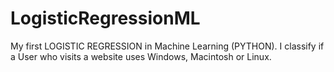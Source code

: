 # LogisticRegressionML
My first LOGISTIC REGRESSION in Machine Learning (PYTHON). I classify if a User who visits a website uses Windows, Macintosh or Linux. 
